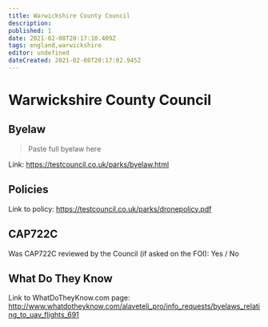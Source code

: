 ```yaml
---
title: Warwickshire County Council
description:
published: 1
date: 2021-02-08T20:17:10.409Z
tags: england,warwickshire
editor: undefined
dateCreated: 2021-02-08T20:17:02.945Z
---
```


# Warwickshire County Council


## Byelaw
> Paste full byelaw here

Link:
https://testcouncil.co.uk/parks/byelaw.html

## Policies
Link to policy:
https://testcouncil.co.uk/parks/dronepolicy.pdf

## CAP722C

Was CAP722C reviewed by the Council (if asked on the FOI): Yes / No

## What Do They Know

Link to WhatDoTheyKnow.com page:
http://www.whatdotheyknow.com/alaveteli_pro/info_requests/byelaws_relating_to_uav_flights_691

